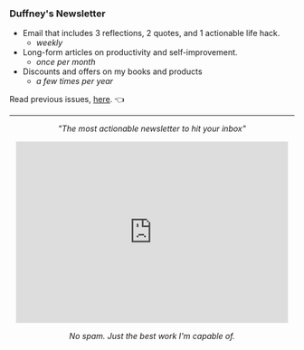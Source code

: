 ### Duffney's Newsletter

- Email that includes 3 reflections, 2 quotes, and 1 actionable life hack.
  - _weekly_
- Long-form articles on productivity and self-improvement.
  - _once per month_
- Discounts and offers on my books and products
  - _a few times per year_

Read previous issues, [here](https://duffney.substack.com/). 👈

---

<div align="center">
<p><i>"The most actionable newsletter to hit your inbox"</i></p>
<iframe src="https://duffney.substack.com/embed" width="480" height="320" style="border:1px solid #EEE; background:white;" frameborder="0" scrolling="no"></iframe>
<p><i>No spam. Just the best work I'm capable of.</i></p>
</div>
